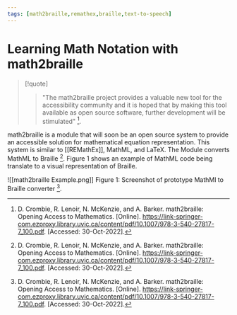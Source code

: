 ```yaml
---
tags: [math2braille,remathex,braille,text-to-speech]
---
```


# Learning Math Notation with math2braille

> [!quote] 
> > "The math2braille project provides a valuable new tool for the accessibility community and it is hoped that by making this tool available as open source software, further development will be stimulated" [^1].

math2braille is a module that will soon be an open source system to provide an accessible solution for mathematical equation representation. This system is similar to [[REMathEx]], MathML, and LaTeX. The Module converts MathML to Braille [^1]. Figure 1 shows an example of MathML code being translate to a visual representation of Braille.

![[math2braille Example.png]]
Figure 1: Screenshot of prototype MathMl to Braille converter [^1].

[^1]: D. Crombie, R. Lenoir, N. McKenzie, and A. Barker. math2braille: Opening Access to Mathematics. \[Online\]. https://link-springer-com.ezproxy.library.uvic.ca/content/pdf/10.1007/978-3-540-27817-7_100.pdf. \[Accessed: 30-Oct-2022\].